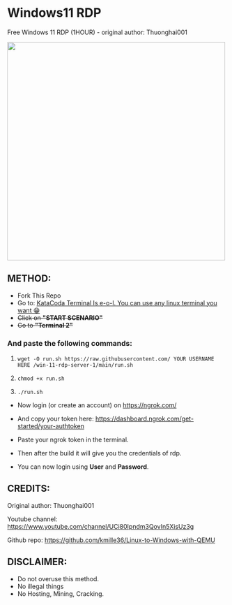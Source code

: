# Windows11 RDP
Free Windows 11 RDP (1HOUR) - original author: Thuonghai001

<img src="https://i.imgur.com/1QZfKzC.png" width="500" />

## METHOD:

- Fork This Repo
- Go to: [KataCoda Terminal Is e-o-l. You can use any linux terminal you want 😁](https://www.katacoda.com/openshift/courses/subsystems/container-internals-lab-2-0-part-1)
- ~~Click on **"START SCENARIO"**~~
- ~~Go to **"Terminal 2"**~~

### And paste the following commands:

1. `wget -O run.sh https://raw.githubusercontent.com/ YOUR USERNAME HERE /win-11-rdp-server-1/main/run.sh`

2. `chmod +x run.sh`

3. `./run.sh`

- Now login (or create an account) on https://ngrok.com/ 

- And copy your token here: https://dashboard.ngrok.com/get-started/your-authtoken

- Paste your ngrok token in the terminal.
- Then after the build it will give you the credentials of rdp.
- You can now login using **User** and **Password**.

## CREDITS:
Original author: Thuonghai001

Youtube channel: https://www.youtube.com/channel/UCi80Ipndm3QovIn5XisUz3g

Github repo: https://github.com/kmille36/Linux-to-Windows-with-QEMU

## DISCLAIMER:
 - Do not overuse this method.
 - No illegal things
 - No Hosting, Mining, Cracking.


